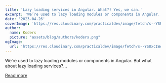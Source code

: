 ```yaml
---
title: 'Lazy loading services in Angular. What?! Yes, we can.'
excerpt: 'We’re used to lazy loading modules or components in Angular. But what about lazy loading services?...'
date: '2023-04-26'
coverImage: 'https://res.cloudinary.com/practicaldev/image/fetch/s--YSUxcIWo--/c_imagga_scale,f_auto,fl_progressive,h_420,q_auto,w_1000/https://dev-to-uploads.s3.amazonaws.com/uploads/articles/lu6n4mgu8lkvg1g00am9.png'
author:
  name: Koders
  picture: "assets/blog/authors/koders.png"
ogImage:
  url: 'https://res.cloudinary.com/practicaldev/image/fetch/s--YSUxcIWo--/c_imagga_scale,f_auto,fl_progressive,h_420,q_auto,w_1000/https://dev-to-uploads.s3.amazonaws.com/uploads/articles/lu6n4mgu8lkvg1g00am9.png'
---
```


We’re used to lazy loading modules or components in Angular. But what about lazy loading services?...

[Read more](https://dev.to/this-is-angular/lazy-loading-services-in-angular-what-yes-we-can-2gah)
